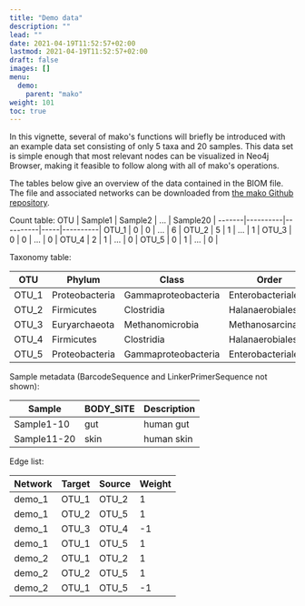```yaml
---
title: "Demo data"
description: ""
lead: ""
date: 2021-04-19T11:52:57+02:00
lastmod: 2021-04-19T11:52:57+02:00
draft: false
images: []
menu: 
  demo:
    parent: "mako"
weight: 101
toc: true
---
```


In this vignette, several of mako's functions will briefly be introduced with an example data set consisting of only 5 taxa and 20 samples. This data set is simple enough that most relevant nodes can be visualized in Neo4j Browser, making it feasible to follow along with all of mako's operations. 

The tables below give an overview of the data contained in the BIOM file. 
The file and associated networks can be downloaded from <a href="https://github.com/ramellose/mako/tree/master/docs">the mako Github repository</a>. 

Count table:
 OTU   | Sample1  | Sample2  | ... | Sample20 |
-------|----------|----------|-----|----------|
 OTU_1 | 0        | 0        | ... | 6        |
 OTU_2 | 5        | 1        | ... | 1        |
 OTU_3 | 0        | 0        | ... | 0        |
 OTU_4 | 2        | 1        | ... | 0        |
 OTU_5 | 0        | 1        | ... | 0        |
 
 Taxonomy table:
 
  OTU   | Phylum       | Class             |  Order          | Family           |  Genus        |  Species      |
  ------|--------------|-------------------|-----------------|------------------|---------------|---------------|
  OTU_1 |Proteobacteria|Gammaproteobacteria|Enterobacteriales|Enterobacteriace  |Escherichia    |               |
  OTU_2 |Firmicutes    |Clostridia         |Halanaerobiales  |Halobacteroidaceae|Sporohalobacter|lortetii       |
  OTU_3 |Euryarchaeota |Methanomicrobia    |Methanosarcinales|Methanosarcinaceae|Methanosarcina |               |
  OTU_4 |Firmicutes    |Clostridia         |Halanaerobiales  |Halanaerobiaceae  |Halanaerobium  |saccharolyticum|
  OTU_5 |Proteobacteria|Gammaproteobacteria|Enterobacteriales|Enterobacteriace  |Escherichia    |               |

Sample metadata (BarcodeSequence and LinkerPrimerSequence not shown):

Sample     | BODY_SITE | Description |
-----------|-----------|-------------|
Sample1-10 | gut       | human gut   |
Sample11-20| skin      | human skin  |

Edge list: 

Network | Target | Source | Weight |
--------|--------|--------|--------|
demo_1  | OTU_1  | OTU_2  | 1      |
demo_1  | OTU_2  | OTU_5  | 1      |
demo_1  | OTU_3  | OTU_4  | -1     |
demo_1  | OTU_1  | OTU_5  | 1      |
demo_2  | OTU_1  | OTU_2  | 1      |
demo_2  | OTU_2  | OTU_5  | 1      |
demo_2  | OTU_1  | OTU_5  | -1     |


